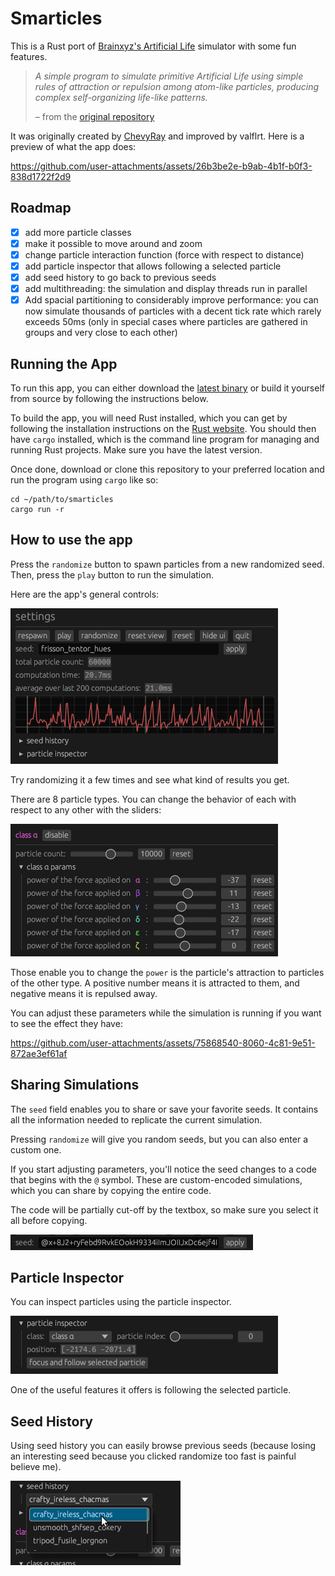 # Smarticles

This is a Rust port of [Brainxyz's Artificial Life](https://www.youtube.com/watch?v=0Kx4Y9TVMGg) simulator with some fun features.

> _A simple program to simulate primitive Artificial Life using simple rules of attraction or repulsion among atom-like particles, producing complex self-organizing life-like patterns._
>
> – from the [original repository](https://github.com/hunar4321/life_code)

It was originally created by [ChevyRay](https://github.com/ChevyRay) and improved by valflrt. Here is a preview of what the app does:

https://github.com/user-attachments/assets/26b3be2e-b9ab-4b1f-b0f3-838d1722f2d9

## Roadmap

- [x] add more particle classes
- [x] make it possible to move around and zoom
- [x] change particle interaction function (force with respect to distance)
- [x] add particle inspector that allows following a selected particle
- [x] add seed history to go back to previous seeds
- [x] add multithreading: the simulation and display threads run in parallel
- [x] Add spacial partitioning to considerably improve performance: you can now simulate thousands of particles with a decent tick rate which rarely exceeds 50ms (only in special cases where particles are gathered in groups and very close to each other)

## Running the App

To run this app, you can either download the [latest binary](https://github.com/valflrt/smarticles-fork/releases/latest) or build it yourself from source by following the instructions below.

To build the app, you will need Rust installed, which you can get by following the installation instructions on the [Rust website](https://www.rust-lang.org/). You should then have `cargo` installed, which is the command line program for managing and running Rust projects. Make sure you have the latest version.

Once done, download or clone this repository to your preferred location and run the program using `cargo` like so:

```commandline
cd ~/path/to/smarticles
cargo run -r
```

## How to use the app

Press the `randomize` button to spawn particles from a new randomized seed. Then, press the `play` button to run the simulation.

Here are the app's general controls:

![screenshot of the app's basic controls](./img/general_controls.png)

Try randomizing it a few times and see what kind of results you get.

There are 8 particle types. You can change the behavior of each with respect to any other with the sliders:

![screenshot of particle's parameters](./img/params.png)

Those enable you to change the `power` is the particle's attraction to particles of the other type. A positive number means it is attracted to them, and negative means it is repulsed away.

You can adjust these parameters while the simulation is running if you want to see the effect they have:

https://github.com/user-attachments/assets/75868540-8060-4c81-9e51-872ae3ef61af

## Sharing Simulations

The `seed` field enables you to share or save your favorite seeds. It contains all the information needed to replicate the current simulation.

Pressing `randomize` will give you random seeds, but you can also enter a custom one.

If you start adjusting parameters, you'll notice the seed changes to a code that begins with the `@` symbol. These are custom-encoded simulations, which you can share by copying the entire code.

The code will be partially cut-off by the textbox, so make sure you select it all before copying.

![screenshot of particle's parameters](./img/custom_code.png)

## Particle Inspector

You can inspect particles using the particle inspector.

![screenshot of particle inspector menu](./img/particle_inspector_menu.png)

One of the useful features it offers is following the selected particle.

## Seed History

Using seed history you can easily browse previous seeds (because losing an interesting seed because you clicked randomize too fast is painful believe me).

![screenshot of seed history menu](./img/seed_history.png)
